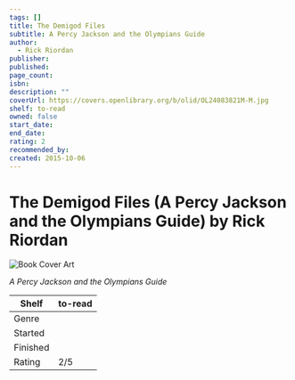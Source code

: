 ```yaml
---
tags: []
title: The Demigod Files
subtitle: A Percy Jackson and the Olympians Guide
author:
  - Rick Riordan
publisher: 
published: 
page_count: 
isbn: 
description: ""
coverUrl: https://covers.openlibrary.org/b/olid/OL24083821M-M.jpg
shelf: to-read
owned: false
start_date: 
end_date: 
rating: 2
recommended_by: 
created: 2015-10-06
---
```


# The Demigod Files (A Percy Jackson and the Olympians Guide) by Rick Riordan

![Book Cover Art](https://covers.openlibrary.org/b/olid/OL24083821M-M.jpg)

_A Percy Jackson and the Olympians Guide_

| Shelf | to-read |
| --- | --- |
| Genre |  |
| Started |  |
| Finished |  |
| Rating | 2/5 |

